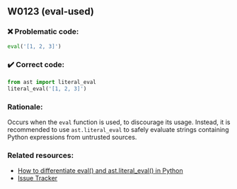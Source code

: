 ## W0123 (eval-used)

### :x: Problematic code:

```python
eval('[1, 2, 3]')
```

### :heavy_check_mark: Correct code:

```python
from ast import literal_eval
literal_eval('[1, 2, 3]')
```

### Rationale:

Occurs when the `eval` function is used, to discourage its usage. Instead,
it is recommended to use `ast.literal_eval` to safely evaluate strings 
containing Python expressions from untrusted sources.

### Related resources:

- [How to differentiate eval() and ast.literal_eval() in Python](https://kite.com/python/answers/how-to-differentiate-eval()-and-ast.literal_eval()-in-python)
- [Issue Tracker](https://github.com/PyCQA/pylint/issues?q=is%3Aissue+%22eval-used%22+OR+%22W0123%22)
